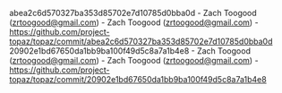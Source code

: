 abea2c6d570327ba353d85702e7d10785d0bba0d - Zach Toogood (zrtoogood@gmail.com) - Zach Toogood (zrtoogood@gmail.com) - https://github.com/project-topaz/topaz/commit/abea2c6d570327ba353d85702e7d10785d0bba0d
20902e1bd67650da1bb9ba100f49d5c8a7a1b4e8 - Zach Toogood (zrtoogood@gmail.com) - Zach Toogood (zrtoogood@gmail.com) - https://github.com/project-topaz/topaz/commit/20902e1bd67650da1bb9ba100f49d5c8a7a1b4e8
